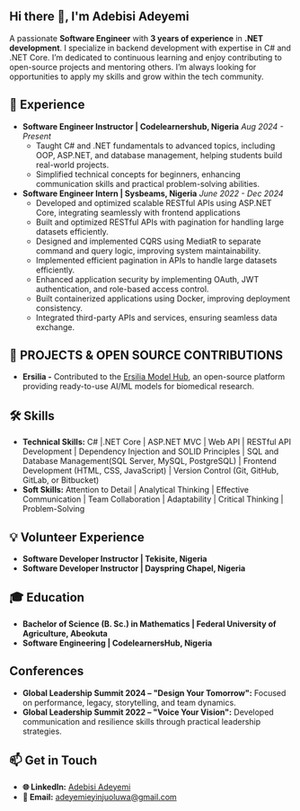 ## Hi there 👋, I'm Adebisi Adeyemi
A passionate **Software Engineer** with **3 years of experience** in **.NET development**. I specialize in backend development with expertise in C# and .NET Core. I’m dedicated to continuous learning and enjoy contributing to open-source projects and mentoring others. I’m always looking for opportunities to apply my skills and grow within the tech community.


## 💼 Experience
- **Software Engineer Instructor | Codelearnershub, Nigeria**  _Aug 2024 - Present_  
  - Taught C# and .NET fundamentals to advanced topics, including OOP, ASP.NET, and database management, helping students build real-world projects.
  - Simplified technical concepts for beginners, enhancing communication skills and practical problem-solving abilities.
- **Software Engineer Intern | Sysbeams, Nigeria**  _June 2022 - Dec 2024_  
  - Developed and optimized scalable RESTful APIs using ASP.NET Core, integrating seamlessly with frontend applications
  - Built and optimized RESTful APIs with pagination for handling large datasets efficiently.
  - Designed and implemented CQRS using MediatR to separate command and query logic, improving system maintainability.
  - Implemented efficient pagination in APIs to handle large datasets efficiently.
  - Enhanced application security by implementing OAuth, JWT authentication, and role-based access control.
  - Built containerized applications using Docker, improving deployment consistency.
  - Integrated third-party APIs and services, ensuring seamless data exchange.

## 🚀 PROJECTS & OPEN SOURCE CONTRIBUTIONS
- **Ersilia -**  Contributed to the [Ersilia Model Hub](https://github.com/ersilia-os/ersilia), an open-source platform providing ready-to-use AI/ML models for biomedical research.

## 🛠️ Skills  
- **Technical Skills:** C# |.NET Core | ASP.NET MVC  | Web API | RESTful API Development | Dependency Injection and SOLID Principles | SQL and Database Management(SQL Server, MySQL, PostgreSQL) | Frontend Development (HTML, CSS, JavaScript) | Version Control (Git, GitHub, GitLab, or Bitbucket)
- **Soft Skills:** Attention to Detail | Analytical Thinking | Effective Communication | Team Collaboration | Adaptability | Critical Thinking  | Problem-Solving    

## 💡  Volunteer Experience
- **Software Developer Instructor | Tekisite, Nigeria** 
- **Software Developer Instructor | Dayspring Chapel, Nigeria**
  
## 🎓 Education
- **Bachelor of Science (B. Sc.) in Mathematics | Federal University of Agriculture, Abeokuta**
- **Software Engineering |  CodelearnersHub, Nigeria** 

## Conferences
- **Global Leadership Summit 2024 – "Design Your Tomorrow":** Focused on performance,
legacy, storytelling, and team dynamics.
- **Global Leadership Summit 2022 – "Voice Your Vision":** Developed communication and
resilience skills through practical leadership strategies.


## 📫 Get in Touch
- **🌐 LinkedIn:** [Adebisi Adeyemi](https://www.linkedin.com/in/adebisi-adeyemi-1642ba211/)
- **📧 Email:** [adeyemieyinjuoluwa@gmail.com](mailto:adeyemieyinjuoluwa@gmail.com)
  

<!--
**adebisi4145/adebisi4145** is a ✨ _special_ ✨ repository because its `README.md` (this file) appears on your GitHub profile.

Here are some ideas to get you started:

- 🔭 I’m currently working on ...
- 🌱 I’m currently learning ...
- 👯 I’m looking to collaborate on ...
- 🤔 I’m looking for help with ...
- 💬 Ask me about ...
- 📫 How to reach me: ...
- 😄 Pronouns: ...
- ⚡ Fun fact: ...
-->
